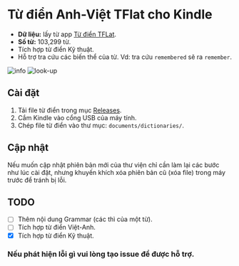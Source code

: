 # Từ điển Anh-Việt TFlat cho Kindle  

- **Dữ liệu:** lấy từ app [Từ điển TFLat](https://play.google.com/store/apps/details?id=com.vn.dic.e.v.ui).  
- **Số từ:** 103,299 từ.  
- Tích hợp từ điển Kỹ thuật.  
- Hỗ trợ tra cứu các biến thể của từ. Vd: tra cứu `remembered` sẽ ra `remember`.  

![info](https://user-images.githubusercontent.com/96280/236966365-db4db778-de7a-48ce-9d39-4b23977c5495.png)
![look-up](https://user-images.githubusercontent.com/96280/236966275-c65973ca-4bd5-4183-9b35-c68ccd21f0e9.png)

## Cài đặt
1. Tải file từ điển trong mục [Releases](../../releases).
2. Cắm Kindle vào cổng USB của máy tính.  
3. Chép file từ điển vào thư mục: `documents/dictionaries/`.  

## Cập nhật
Nếu muốn cập nhật phiên bản mới của thư viện chỉ cần làm lại các bước như lúc cài đặt, nhưng khuyến khích xóa phiên bản cũ (xóa file) trong máy trước để tránh bị lỗi.  

## TODO
- [ ] Thêm nội dung Grammar (các thì của một từ).  
- [ ] Tích hợp từ điển Việt-Anh.
- [x] Tích hợp từ điển Kỹ thuật.
  
### Nếu phát hiện lỗi gì vui lòng tạo issue để được hỗ trợ.  
